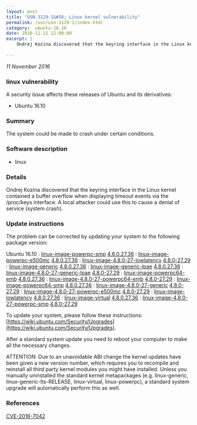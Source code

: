 ```yaml
---
layout: post
title: "USN-3129-1&#58; Linux kernel vulnerability"
permalink: /usn/usn-3129-1/index.html
category:  ubuntu-16.10
date: 2016-11-11 12:00:00
excerpt: |
    Ondrej Kozina discovered that the keyring interface in the Linux kernel contained a buffer overflow when displaying timeout events via the /proc/keys interface. A local attacker could use this to cause a denial of service (system crash). 
    
--- 
```

 
 

*11 November 2016*

### linux vulnerability

A security issue affects these releases of Ubuntu and its derivatives:

* Ubuntu 16.10

### Summary

The system could be made to crash under certain conditions. 

### Software description

* linux 

### Details

Ondrej Kozina discovered that the keyring interface in the Linux kernel contained a buffer overflow when displaying timeout events via the /proc/keys interface. A local attacker could use this to cause a denial of service (system crash). 

### Update instructions

The problem can be corrected by updating your system to the following package version:

Ubuntu 16.10
 : [linux-image-powerpc-smp](https://launchpad.net/ubuntu/+source/linux) <span> [4.8.0.27.36](https://launchpad.net/ubuntu/+source/linux/4.8.0-27.29) </span> 
 : [linux-image-powerpc-e500mc](https://launchpad.net/ubuntu/+source/linux) <span> [4.8.0.27.36](https://launchpad.net/ubuntu/+source/linux/4.8.0-27.29) </span> 
 : [linux-image-4.8.0-27-lowlatency](https://launchpad.net/ubuntu/+source/linux) <span> [4.8.0-27.29](https://launchpad.net/ubuntu/+source/linux/4.8.0-27.29) </span> 
 : [linux-image-generic](https://launchpad.net/ubuntu/+source/linux) <span> [4.8.0.27.36](https://launchpad.net/ubuntu/+source/linux/4.8.0-27.29) </span> 
 : [linux-image-generic-lpae](https://launchpad.net/ubuntu/+source/linux) <span> [4.8.0.27.36](https://launchpad.net/ubuntu/+source/linux/4.8.0-27.29) </span> 
 : [linux-image-4.8.0-27-generic-lpae](https://launchpad.net/ubuntu/+source/linux) <span> [4.8.0-27.29](https://launchpad.net/ubuntu/+source/linux/4.8.0-27.29) </span> 
 : [linux-image-powerpc64-emb](https://launchpad.net/ubuntu/+source/linux) <span> [4.8.0.27.36](https://launchpad.net/ubuntu/+source/linux/4.8.0-27.29) </span> 
 : [linux-image-4.8.0-27-powerpc64-emb](https://launchpad.net/ubuntu/+source/linux) <span> [4.8.0-27.29](https://launchpad.net/ubuntu/+source/linux/4.8.0-27.29) </span> 
 : [linux-image-powerpc64-smp](https://launchpad.net/ubuntu/+source/linux) <span> [4.8.0.27.36](https://launchpad.net/ubuntu/+source/linux/4.8.0-27.29) </span> 
 : [linux-image-4.8.0-27-generic](https://launchpad.net/ubuntu/+source/linux) <span> [4.8.0-27.29](https://launchpad.net/ubuntu/+source/linux/4.8.0-27.29) </span> 
 : [linux-image-4.8.0-27-powerpc-e500mc](https://launchpad.net/ubuntu/+source/linux) <span> [4.8.0-27.29](https://launchpad.net/ubuntu/+source/linux/4.8.0-27.29) </span> 
 : [linux-image-lowlatency](https://launchpad.net/ubuntu/+source/linux) <span> [4.8.0.27.36](https://launchpad.net/ubuntu/+source/linux/4.8.0-27.29) </span> 
 : [linux-image-virtual](https://launchpad.net/ubuntu/+source/linux) <span> [4.8.0.27.36](https://launchpad.net/ubuntu/+source/linux/4.8.0-27.29) </span> 
 : [linux-image-4.8.0-27-powerpc-smp](https://launchpad.net/ubuntu/+source/linux) <span> [4.8.0-27.29](https://launchpad.net/ubuntu/+source/linux/4.8.0-27.29) </span> 

To update your system, please follow these instructions: [https://wiki.ubuntu.com/Security/Upgrades](https://wiki.ubuntu.com/Security/Upgrades).

After a standard system update you need to reboot your computer to make all the necessary changes.

ATTENTION: Due to an unavoidable ABI change the kernel updates have been given a new version number, which requires you to recompile and reinstall all third party kernel modules you might have installed. Unless you manually uninstalled the standard kernel metapackages (e.g. linux-generic, linux-generic-lts-RELEASE, linux-virtual, linux-powerpc), a standard system upgrade will automatically perform this as well. 

### References

 
 [CVE-2016-7042](http://people.ubuntu.com/~ubuntu-security/cve/CVE-2016-7042)
 

